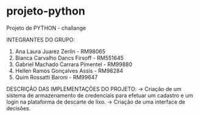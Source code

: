 # projeto-python

Projeto de PYTHON - challange

INTEGRANTES DO GRUPO:

1. Ana Laura Juarez Zerlin -			RM98065
3. Bianca Carvalho Dancs Firsoff	-		RM551645
3. Gabriel Machado Carrara Pimentel -	RM99880
4. Hellen Ramos Gonçalves Assis -		RM98284
5. Quim Rossatti Baroni -				RM99647

DESCRIÇÃO DAS IMPLEMENTAÇÕES DO PROJETO:
-> Criação de um sistema de armazenamento de credenciais para efetuar um cadastro e um login na plataforma de descarte de lixo.
-> Criação de uma interface de decisões.
